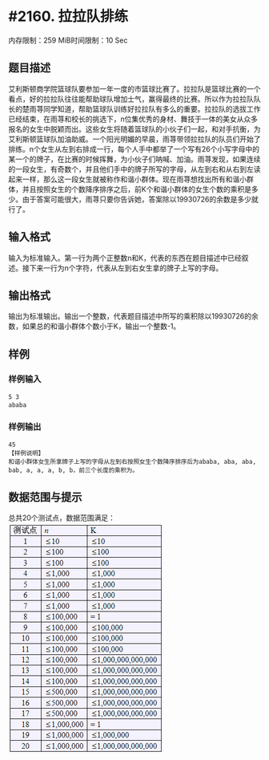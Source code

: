 # #2160. 拉拉队排练

内存限制：259 MiB时间限制：10 Sec

## 题目描述

艾利斯顿商学院篮球队要参加一年一度的市篮球比赛了。拉拉队是篮球比赛的一个看点，好的拉拉队往往能帮助球队增加士气，赢得最终的比赛。所以作为拉拉队队长的楚雨荨同学知道，帮助篮球队训练好拉拉队有多么的重要。拉拉队的选拔工作已经结束，在雨荨和校长的挑选下，n位集优秀的身材、舞技于一体的美女从众多报名的女生中脱颖而出。这些女生将随着篮球队的小伙子们一起，和对手抗衡，为艾利斯顿篮球队加油助威。一个阳光明媚的早晨，雨荨带领拉拉队的队员们开始了排练。n个女生从左到右排成一行，每个人手中都举了一个写有26个小写字母中的某一个的牌子，在比赛的时候挥舞，为小伙子们呐喊、加油。雨荨发现，如果连续的一段女生，有奇数个，并且他们手中的牌子所写的字母，从左到右和从右到左读起来一样，那么这一段女生就被称作和谐小群体。现在雨荨想找出所有和谐小群体，并且按照女生的个数降序排序之后，前K个和谐小群体的女生个数的乘积是多少。由于答案可能很大，雨荨只要你告诉她，答案除以19930726的余数是多少就行了。

## 输入格式

输入为标准输入。第一行为两个正整数n和K，代表的东西在题目描述中已经叙述。接下来一行为n个字符，代表从左到右女生拿的牌子上写的字母。

## 输出格式

输出为标准输出。输出一个整数，代表题目描述中所写的乘积除以19930726的余数，如果总的和谐小群体个数小于K，输出一个整数-1。

## 样例

### 样例输入

    
    5 3
    ababa
    

### 样例输出

    
    45
    【样例说明】
    和谐小群体女生所拿牌子上写的字母从左到右按照女生个数降序排序后为ababa, aba, aba, bab, a, a, a, b, b，前三个长度的乘积为。
    

## 数据范围与提示

总共20个测试点，数据范围满足： ![](images/2160.jpg)
